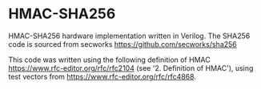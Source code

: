 # HMAC-SHA256
HMAC-SHA256 hardware implementation written in Verilog. The SHA256 code is sourced from secworks https://github.com/secworks/sha256

This code was written using the following definition of HMAC https://www.rfc-editor.org/rfc/rfc2104 (see '2. Definition of HMAC'), 
using test vectors from https://www.rfc-editor.org/rfc/rfc4868.

